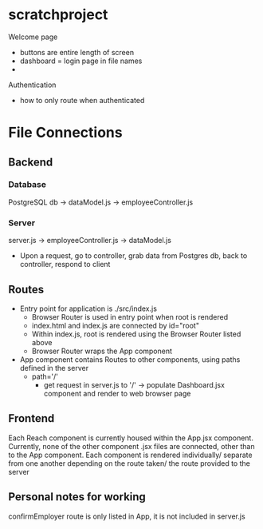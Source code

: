 # scratchproject

Welcome page
* buttons are entire length of screen
* dashboard = login page in file names
* 

Authentication
* how to only route when authenticated

# File Connections

## Backend

### Database
PostgreSQL db -> dataModel.js -> employeeController.js

### Server
server.js -> employeeController.js -> dataModel.js
* Upon a request, go to controller, grab data from Postgres db, back to controller, respond to client

## Routes
* Entry point for application is ./src/index.js
    * Browser Router is used in entry point when root is rendered
    * index.html and index.js are connected by id="root"
    * Within index.js, root is rendered using the Browser Router listed above
    * Browser Router wraps the App component
* App component contains Routes to other components, using paths defined in the server
    * path='/'
        * get request in server.js to '/' -> populate Dashboard.jsx component and render to web browser page

## Frontend
Each Reach component is currently housed within the App.jsx component. Currently, none of the other component .jsx files are connected, other than to the App component. Each component is rendered individually/ separate from one another depending on the route taken/ the route provided to the server

## Personal notes for working
confirmEmployer route is only listed in App, it is not included in server.js